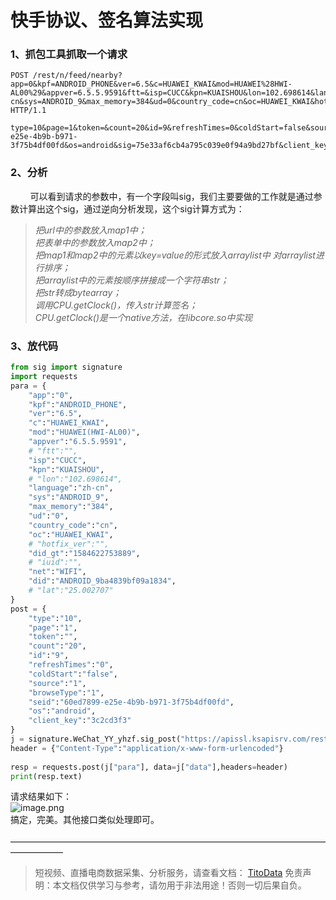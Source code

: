 # 快手协议、签名算法实现

<a name="W0bcU"></a>
### 1、抓包工具抓取一个请求
```
POST /rest/n/feed/nearby?app=0&kpf=ANDROID_PHONE&ver=6.5&c=HUAWEI_KWAI&mod=HUAWEI%28HWI-AL00%29&appver=6.5.5.9591&ftt=&isp=CUCC&kpn=KUAISHOU&lon=102.698614&language=zh-cn&sys=ANDROID_9&max_memory=384&ud=0&country_code=cn&oc=HUAWEI_KWAI&hotfix_ver=&did_gt=1584622753889&iuid=&net=WIFI&did=ANDROID_9ba4839bf09a1834&lat=25.002707 HTTP/1.1
 
type=10&page=1&token=&count=20&id=9&refreshTimes=0&coldStart=false&source=1&browseType=1&seid=60ed7899-e25e-4b9b-b971-3f75b4df00fd&os=android&sig=75e33af6cb4a795c039e0f94a9bd27bf&client_key=3c2cd3f3
```
<a name="w5Jzs"></a>
### 2、分析
        可以看到请求的参数中，有一个字段叫sig，我们主要要做的工作就是通过参数计算出这个sig，通过逆向分析发现，这个sig计算方式为：
> _把url中的参数放入map1中；<br />把表单中的参数放入map2中；<br />把map1和map2中的元素以key=value的形式放入arraylist中_
> _对arraylist进行排序；<br />把arraylist中的元素按顺序拼接成一个字符串str；<br />把str转成bytearray；<br />调用CPU.getClock()，传入str计算签名；<br />CPU.getClock()是一个native方法，在libcore.so中实现_

<a name="RKEZj"></a>
### 3、放代码
```python
from sig import signature
import requests
para = {
    "app":"0",
    "kpf":"ANDROID_PHONE",
    "ver":"6.5",
    "c":"HUAWEI_KWAI",
    "mod":"HUAWEI(HWI-AL00)",
    "appver":"6.5.5.9591",
    # "ftt":"",
    "isp":"CUCC",
    "kpn":"KUAISHOU",
    # "lon":"102.698614",
    "language":"zh-cn",
    "sys":"ANDROID_9",
    "max_memory":"384",
    "ud":"0",
    "country_code":"cn",
    "oc":"HUAWEI_KWAI",
    # "hotfix_ver":"",
    "did_gt":"1584622753889",
    # "iuid":"",
    "net":"WIFI",
    "did":"ANDROID_9ba4839bf09a1834",
    # "lat":"25.002707"
}
post = {
    "type":"10",
    "page":"1",
    "token":"",
    "count":"20",
    "id":"9",
    "refreshTimes":"0",
    "coldStart":"false",
    "source":"1",
    "browseType":"1",
    "seid":"60ed7899-e25e-4b9b-b971-3f75b4df00fd",
    "os":"android",
    "client_key":"3c2cd3f3"
}
j = signature.WeChat_YY_yhzf.sig_post("https://apissl.ksapisrv.com/rest/n/feed/nearby",para,post)
header = {"Content-Type":"application/x-www-form-urlencoded"}
 
resp = requests.post(j["para"], data=j["data"],headers=header)
print(resp.text)
```
请求结果如下：<br />![image.png](https://cdn.nlark.com/yuque/0/2020/png/97322/1606958397549-a4664517-e9df-496f-8f5f-8816042a6582.png#align=left&display=inline&height=276&margin=%5Bobject%20Object%5D&name=image.png&originHeight=552&originWidth=2662&size=456425&status=done&style=none&width=1331)<br />搞定，完美。其他接口类似处理即可。<br />
<br />——————————————————————————————————————————

>
> 短视频、直播电商数据采集、分析服务，请查看文档： [TitoData](https://www.titodata.com?from=douyinarticle)
> 免责声明：本文档仅供学习与参考，请勿用于非法用途！否则一切后果自负。
> 
